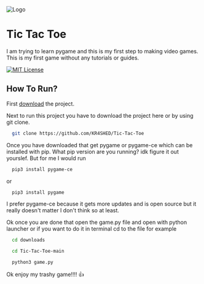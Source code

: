 ![Logo](https://www.pygame.org/docs/_images/pygame_logo.png)
# Tic Tac Toe

I am trying to learn pygame and this is my first step to making video games. This is my first game without any tutorials or guides.

[![MIT License](https://img.shields.io/badge/License-MIT-green.svg)](https://choosealicense.com/licenses/mit/)
## How To Run?
First [download](https://github.com/KR4SHED/Tic-Tac-Toe/archive/refs/heads/main.zip) the project.

Next to run this project you have to download the project here or by using git clone.

```bash
  git clone https://github.com/KR4SHED/Tic-Tac-Toe
```

Once you have downloaded that get pygame or pygame-ce which can be installed with pip. What pip version are you running? idk figure it out yourslef. But for me I would run

```bash
  pip3 install pygame-ce
```

or

```bash
  pip3 install pygame
```

I prefer pygame-ce because it gets more updates and is open source but it really doesn't matter I don't think so at least. 

Ok once you are done that open the game.py file and open with python launcher or if you want to do it in terminal cd to the file for example

```bash
  cd downloads

  cd Tic-Tac-Toe-main

  python3 game.py
```

Ok enjoy my trashy game!!!! 👍
